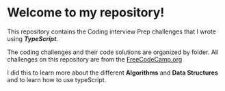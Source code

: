 # Welcome to my repository!

This repository contains the Coding interview Prep challenges that I wrote using ***TypeScript***. 

The coding challenges and their code solutions are organized by folder. All challenges on this repository are from the [FreeCodeCamp.org]([https://www.example.com](https://www.freecodecamp.org/learn/coding-interview-prep/)https://www.freecodecamp.org/learn/coding-interview-prep/)

I did this to learn more about the different **Algorithms** and **Data Structures** and to learn how to use typeScript.
